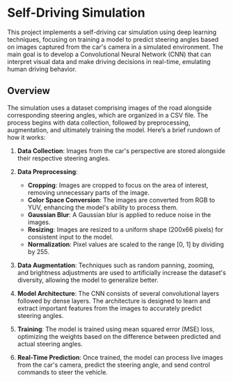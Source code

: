 # Self-Driving Simulation

This project implements a self-driving car simulation using deep learning techniques, focusing on training a model to predict steering angles based on images captured from the car's camera in a simulated environment. The main goal is to develop a Convolutional Neural Network (CNN) that can interpret visual data and make driving decisions in real-time, emulating human driving behavior.

## Overview

The simulation uses a dataset comprising images of the road alongside corresponding steering angles, which are organized in a CSV file. The process begins with data collection, followed by preprocessing, augmentation, and ultimately training the model. Here’s a brief rundown of how it works:

1. **Data Collection**: Images from the car's perspective are stored alongside their respective steering angles.

2. **Data Preprocessing**:
   - **Cropping**: Images are cropped to focus on the area of interest, removing unnecessary parts of the image.
   - **Color Space Conversion**: The images are converted from RGB to YUV, enhancing the model's ability to process them.
   - **Gaussian Blur**: A Gaussian blur is applied to reduce noise in the images.
   - **Resizing**: Images are resized to a uniform shape (200x66 pixels) for consistent input to the model.
   - **Normalization**: Pixel values are scaled to the range [0, 1] by dividing by 255.

3. **Data Augmentation**: Techniques such as random panning, zooming, and brightness adjustments are used to artificially increase the dataset's diversity, allowing the model to generalize better.

4. **Model Architecture**: The CNN consists of several convolutional layers followed by dense layers. The architecture is designed to learn and extract important features from the images to accurately predict steering angles.

5. **Training**: The model is trained using mean squared error (MSE) loss, optimizing the weights based on the difference between predicted and actual steering angles.

6. **Real-Time Prediction**: Once trained, the model can process live images from the car's camera, predict the steering angle, and send control commands to steer the vehicle.
   
